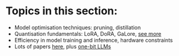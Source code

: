 # Topics in this section:
- Model optimisation techniques: pruning, distillation
- Quantisation fundamentals: LoRA, DoRA, GaLore, [see more](https://magazine.sebastianraschka.com/p/research-papers-in-february-2024)
- Efficiency in model training and inference, hardware constraints
- Lots of papers [here](https://github.com/Zhen-Dong/Awesome-Quantization-Papers), plus [one-bit LLMs](https://huggingface.co/papers/2402.17764)